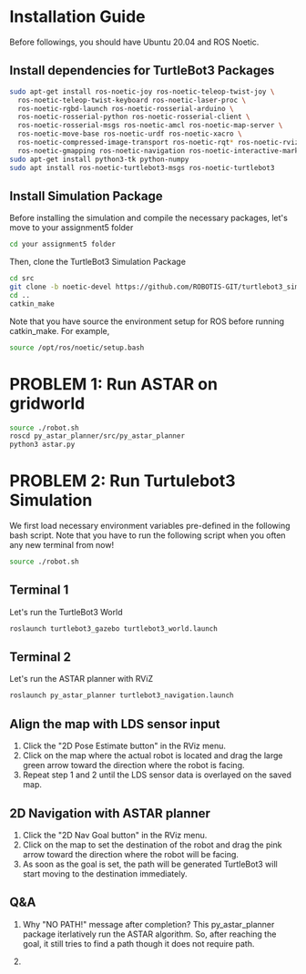 # Installation Guide
Before followings, you should have Ubuntu 20.04 and ROS Noetic.

## Install dependencies for TurtleBot3 Packages
~~~~bash
sudo apt-get install ros-noetic-joy ros-noetic-teleop-twist-joy \
  ros-noetic-teleop-twist-keyboard ros-noetic-laser-proc \
  ros-noetic-rgbd-launch ros-noetic-rosserial-arduino \
  ros-noetic-rosserial-python ros-noetic-rosserial-client \
  ros-noetic-rosserial-msgs ros-noetic-amcl ros-noetic-map-server \
  ros-noetic-move-base ros-noetic-urdf ros-noetic-xacro \
  ros-noetic-compressed-image-transport ros-noetic-rqt* ros-noetic-rviz \
  ros-noetic-gmapping ros-noetic-navigation ros-noetic-interactive-markers
sudo apt-get install python3-tk python-numpy
sudo apt install ros-noetic-turtlebot3-msgs ros-noetic-turtlebot3
~~~~

## Install Simulation Package

Before installing the simulation and compile the necessary packages, let's move to your assignment5 folder
~~~~bash
cd your assignment5 folder
~~~~

Then, clone the TurtleBot3 Simulation Package
~~~~bash
cd src
git clone -b noetic-devel https://github.com/ROBOTIS-GIT/turtlebot3_simulations.git
cd ..
catkin_make
~~~~

Note that you have source the environment setup for ROS before running catkin_make. For example,
~~~~bash
source /opt/ros/noetic/setup.bash
~~~~

# PROBLEM 1: Run ASTAR on gridworld

~~~~bash
source ./robot.sh
roscd py_astar_planner/src/py_astar_planner
python3 astar.py
~~~~


# PROBLEM 2: Run Turtulebot3 Simulation

We first load necessary environment variables pre-defined in the following bash script. Note that you have to run the following script when you often any new terminal from now!
~~~~bash
source ./robot.sh
~~~~

## Terminal 1
Let's run the TurtleBot3 World
~~~~bash
roslaunch turtlebot3_gazebo turtlebot3_world.launch
~~~~

## Terminal 2
Let's run the ASTAR planner with RViZ
~~~~bash
roslaunch py_astar_planner turtlebot3_navigation.launch
~~~~

## Align the map with LDS sensor input

1. Click the "2D Pose Estimate button" in the RViz menu.
2. Click on the map where the actual robot is located and drag the large green arrow toward the direction where the robot is facing.
3. Repeat step 1 and 2 until the LDS sensor data is overlayed on the saved map.

## 2D Navigation with ASTAR planner

1. Click the "2D Nav Goal button" in the RViz menu.
2. Click on the map to set the destination of the robot and drag the pink arrow toward the direction where the robot will be facing.
3. As soon as the goal is set, the path will be generated TurtleBot3 will start moving to the destination immediately.


## Q&A

1. Why "NO PATH!" message after completion?
This py_astar_planner package iterlatively run the ASTAR algorithm. So, after reaching the goal, it still tries to find a path though it does not require path.

2. 
